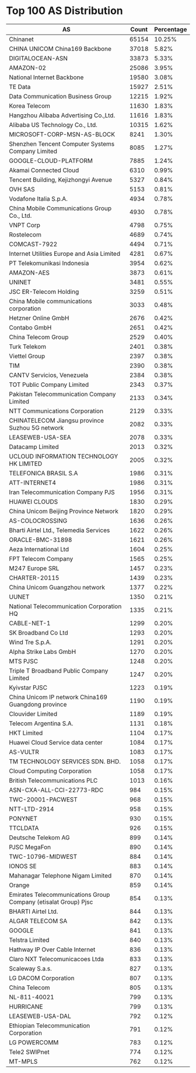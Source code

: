 # Top 100 AS Distribution
| AS | Count | Percentage |
|----|----|----|
| Chinanet | 65154 | 10.25% |
| CHINA UNICOM China169 Backbone | 37018 | 5.82% |
| DIGITALOCEAN-ASN | 33873 | 5.33% |
| AMAZON-02 | 25086 | 3.95% |
| National Internet Backbone | 19580 | 3.08% |
| TE Data | 15927 | 2.51% |
| Data Communication Business Group | 12215 | 1.92% |
| Korea Telecom | 11630 | 1.83% |
| Hangzhou Alibaba Advertising Co.,Ltd. | 11616 | 1.83% |
| Alibaba US Technology Co., Ltd. | 10315 | 1.62% |
| MICROSOFT-CORP-MSN-AS-BLOCK | 8241 | 1.30% |
| Shenzhen Tencent Computer Systems Company Limited | 8085 | 1.27% |
| GOOGLE-CLOUD-PLATFORM | 7885 | 1.24% |
| Akamai Connected Cloud | 6310 | 0.99% |
| Tencent Building, Kejizhongyi Avenue | 5327 | 0.84% |
| OVH SAS | 5153 | 0.81% |
| Vodafone Italia S.p.A. | 4934 | 0.78% |
| China Mobile Communications Group Co., Ltd. | 4930 | 0.78% |
| VNPT Corp | 4798 | 0.75% |
| Rostelecom | 4689 | 0.74% |
| COMCAST-7922 | 4494 | 0.71% |
| Internet Utilities Europe and Asia Limited | 4281 | 0.67% |
| PT Telekomunikasi Indonesia | 3954 | 0.62% |
| AMAZON-AES | 3873 | 0.61% |
| UNINET | 3481 | 0.55% |
| JSC ER-Telecom Holding | 3259 | 0.51% |
| China Mobile communications corporation | 3033 | 0.48% |
| Hetzner Online GmbH | 2676 | 0.42% |
| Contabo GmbH | 2651 | 0.42% |
| China Telecom Group | 2529 | 0.40% |
| Turk Telekom | 2401 | 0.38% |
| Viettel Group | 2397 | 0.38% |
| TIM | 2390 | 0.38% |
| CANTV Servicios, Venezuela | 2384 | 0.38% |
| TOT Public Company Limited | 2343 | 0.37% |
| Pakistan Telecommunication Company Limited | 2133 | 0.34% |
| NTT Communications Corporation | 2129 | 0.33% |
| CHINATELECOM Jiangsu province Suzhou 5G network | 2082 | 0.33% |
| LEASEWEB-USA-SEA | 2078 | 0.33% |
| Datacamp Limited | 2013 | 0.32% |
| UCLOUD INFORMATION TECHNOLOGY HK LIMITED | 2005 | 0.32% |
| TELEFONICA BRASIL S.A | 1986 | 0.31% |
| ATT-INTERNET4 | 1986 | 0.31% |
| Iran Telecommunication Company PJS | 1956 | 0.31% |
| HUAWEI CLOUDS | 1830 | 0.29% |
| China Unicom Beijing Province Network | 1820 | 0.29% |
| AS-COLOCROSSING | 1636 | 0.26% |
| Bharti Airtel Ltd., Telemedia Services | 1622 | 0.26% |
| ORACLE-BMC-31898 | 1621 | 0.26% |
| Aeza International Ltd | 1604 | 0.25% |
| FPT Telecom Company | 1565 | 0.25% |
| M247 Europe SRL | 1457 | 0.23% |
| CHARTER-20115 | 1439 | 0.23% |
| China Unicom Guangzhou network | 1377 | 0.22% |
| UUNET | 1350 | 0.21% |
| National Telecommunication Corporation HQ | 1335 | 0.21% |
| CABLE-NET-1 | 1299 | 0.20% |
| SK Broadband Co Ltd | 1293 | 0.20% |
| Wind Tre S.p.A. | 1291 | 0.20% |
| Alpha Strike Labs GmbH | 1270 | 0.20% |
| MTS PJSC | 1248 | 0.20% |
| Triple T Broadband Public Company Limited | 1247 | 0.20% |
| Kyivstar PJSC | 1223 | 0.19% |
| China Unicom IP network China169 Guangdong province | 1190 | 0.19% |
| Clouvider Limited | 1189 | 0.19% |
| Telecom Argentina S.A. | 1131 | 0.18% |
| HKT Limited | 1104 | 0.17% |
| Huawei Cloud Service data center | 1084 | 0.17% |
| AS-VULTR | 1083 | 0.17% |
| TM TECHNOLOGY SERVICES SDN. BHD. | 1058 | 0.17% |
| Cloud Computing Corporation | 1058 | 0.17% |
| British Telecommunications PLC | 1013 | 0.16% |
| ASN-CXA-ALL-CCI-22773-RDC | 984 | 0.15% |
| TWC-20001-PACWEST | 968 | 0.15% |
| NTT-LTD-2914 | 958 | 0.15% |
| PONYNET | 930 | 0.15% |
| TTCLDATA | 926 | 0.15% |
| Deutsche Telekom AG | 899 | 0.14% |
| PJSC MegaFon | 890 | 0.14% |
| TWC-10796-MIDWEST | 884 | 0.14% |
| IONOS SE | 883 | 0.14% |
| Mahanagar Telephone Nigam Limited | 870 | 0.14% |
| Orange | 859 | 0.14% |
| Emirates Telecommunications Group Company (etisalat Group) Pjsc | 854 | 0.13% |
| BHARTI Airtel Ltd. | 844 | 0.13% |
| ALGAR TELECOM SA | 842 | 0.13% |
| GOOGLE | 841 | 0.13% |
| Telstra Limited | 840 | 0.13% |
| Hathway IP Over Cable Internet | 836 | 0.13% |
| Claro NXT Telecomunicacoes Ltda | 833 | 0.13% |
| Scaleway S.a.s. | 827 | 0.13% |
| LG DACOM Corporation | 807 | 0.13% |
| China Telecom | 805 | 0.13% |
| NL-811-40021 | 799 | 0.13% |
| HURRICANE | 799 | 0.13% |
| LEASEWEB-USA-DAL | 792 | 0.12% |
| Ethiopian Telecommunication Corporation | 791 | 0.12% |
| LG POWERCOMM | 783 | 0.12% |
| Tele2 SWIPnet | 774 | 0.12% |
| MT-MPLS | 762 | 0.12% |
